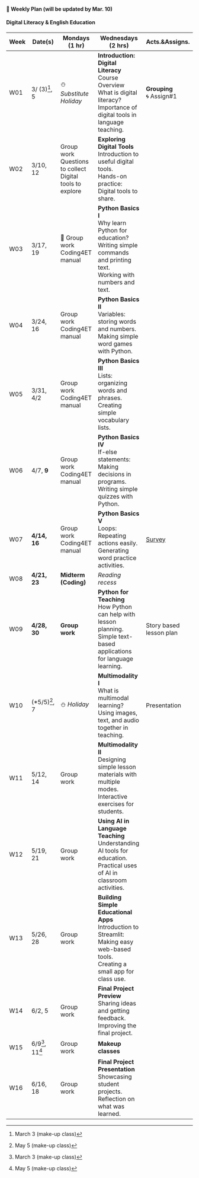 #### 🌱 **Weekly Plan (will be updated by Mar. 10)**

#### Digital Literacy & English Education

| Week | Date(s) | Mondays (1 hr) | Wednesdays (2 hrs) | Acts.&Assigns. |
|------|------|----------|--------|-------|
|  W01    |3/ (3)[^1], 5      |⛄ _Substitute Holiday_| **Introduction: Digital Literacy** <br> Course Overview <br> What is digital literacy? <br> Importance of digital tools in language teaching.  | **Grouping** <br> 🌀 Assign#1|
|  W02    |3/10, 12| Group work <br> Questions to collect <br> Digital tools to explore | **Exploring Digital Tools** <br> Introduction to useful digital tools. <br> Hands-on practice: Digital tools to share. |       |
|  W03    |3/17, 19| 🐳 Group work <br>Coding4ET manual | **Python Basics I** <br> Why learn Python for education? <br> Writing simple commands and printing text. <br> Working with numbers and text. |       |
|  W04    |3/24, 16| Group work <br>Coding4ET manual | **Python Basics II** <br> Variables: storing words and numbers. <br> Making simple word games with Python. |       |
|  W05    |3/31, 4/2| Group work <br>Coding4ET manual | **Python Basics III** <br> Lists: organizing words and phrases. <br> Creating simple vocabulary lists. |       |
|  W06    |4/7, **9**| Group work <br>Coding4ET manual | **Python Basics IV** <br> If-else statements: Making decisions in programs. <br> Writing simple quizzes with Python. |       |
|  W07    |**4/14, 16**| Group work <br>Coding4ET manual | **Python Basics V** <br> Loops: Repeating actions easily. <br> Generating word practice activities. |  [Survey](https://forms.gle/RAcEev4ZoqkcPQK86)      |
|  W08    |**4/21, 23**| **Midterm (Coding)** | _Reading recess_  |       |
|  W09    |**4/28, 30**| **Group work**  | **Python for Teaching** <br> How Python can help with lesson planning. <br> Simple text-based applications for language learning.| Story based lesson plan|
|  W10    |(*5/5)[^2], 7| ⛄ _Holiday_  | **Multimodality I** <br> What is multimodal learning? <br> Using images, text, and audio together in teaching. |Presentation |
|  W11    |5/12, 14|  Group work  | **Multimodality II** <br> Designing simple lesson materials with multiple modes. <br> Interactive exercises for students. |       |
|  W12    |5/19, 21|  Group work  | **Using AI in Language Teaching** <br> Understanding AI tools for education. <br> Practical uses of AI in classroom activities. |       |
|  W13    |5/26, 28|  Group work | **Building Simple Educational Apps** <br> Introduction to Streamlit: Making easy web-based tools. <br> Creating a small app for class use. |       |
|  W14    |6/2, 5|  Group work |**Final Project Preview** <br> Sharing ideas and getting feedback. <br> Improving the final project.|       |
|  W15    |6/9[^1], 11[^2]|   Group work |**Makeup classes** |  |
|  W16    |6/16, 18| Group work | **Final Project Presentation** <br> Showcasing student projects. <br> Reflection on what was learned. |       |

[^1]: March 3 (make-up class)
[^2]: May 5 (make-up class)
